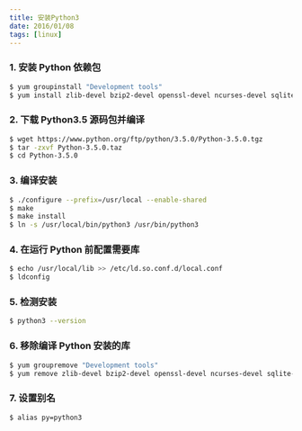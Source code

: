 ```yaml
---
title: 安装Python3
date: 2016/01/08
tags: [linux]
---
```


### 1. 安装 Python 依赖包
```bash
$ yum groupinstall "Development tools"
$ yum install zlib-devel bzip2-devel openssl-devel ncurses-devel sqlite-devel readline-devel tk-devel gdbm-devel db4-devel libpcap-devel xz-devel
```

### 2. 下载 Python3.5 源码包并编译
```bash
$ wget https://www.python.org/ftp/python/3.5.0/Python-3.5.0.tgz
$ tar -zxvf Python-3.5.0.taz
$ cd Python-3.5.0
```

### 3. 编译安装
```bash
$ ./configure --prefix=/usr/local --enable-shared
$ make 
$ make install
$ ln -s /usr/local/bin/python3 /usr/bin/python3
```

### 4. 在运行 Python 前配置需要库
```bash
$ echo /usr/local/lib >> /etc/ld.so.conf.d/local.conf
$ ldconfig
```

### 5. 检测安装
```bash
$ python3 --version
```

### 6. 移除编译 Python 安装的库
```bash
$ yum groupremove "Development tools"
$ yum remove zlib-devel bzip2-devel openssl-devel ncurses-devel sqlite-devel readline-devel tk-devel gdbm-devel db4-devel libpcap-devel xz-devel
```

### 7. 设置别名
```bash
$ alias py=python3
```